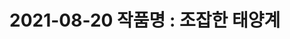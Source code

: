 <h1>2021-08-20 작품명 : 조잡한 태양계</h1>
<video width="100%" src="https://user-images.githubusercontent.com/67003390/130217309-de772b13-f018-4e72-9b97-788cc70a98cc.mp4
